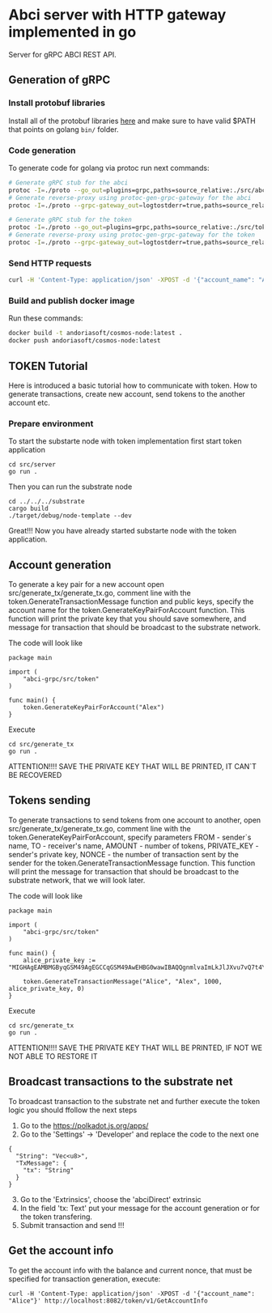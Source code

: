 # Abci server with HTTP gateway implemented in go

Server for gRPC ABCI REST API.

## Generation of gRPC

### Install protobuf libraries

Install all of the protobuf libraries [here](https://grpc.io/docs/languages/go/quickstart/) and make sure to have valid $PATH that points on golang `bin/` folder.

### Code generation

To generate code for golang via protoc run next commands:

```sh
# Generate gRPC stub for the abci
protoc -I=./proto --go_out=plugins=grpc,paths=source_relative:./src/abci ./proto/abci.proto
# Generate reverse-proxy using protoc-gen-grpc-gateway for the abci
protoc -I=./proto --grpc-gateway_out=logtostderr=true,paths=source_relative:./src/abci ./proto/abci.proto

# Generate gRPC stub for the token
protoc -I=./proto --go_out=plugins=grpc,paths=source_relative:./src/token ./proto/token.proto
# Generate reverse-proxy using protoc-gen-grpc-gateway for the token
protoc -I=./proto --grpc-gateway_out=logtostderr=true,paths=source_relative:./src/token ./proto/token.proto
```

### Send HTTP requests

```sh
curl -H 'Content-Type: application/json' -XPOST -d '{"account_name": "Alice"}' http://localhost:8082/token/v1/GetAccountInfo
```

### Build and publish docker image

Run these commands:

```sh
docker build -t andoriasoft/cosmos-node:latest .
docker push andoriasoft/cosmos-node:latest
```

## TOKEN Tutorial

Here is introduced a basic tutorial how to communicate with token.
How to generate transactions, create new account, send tokens to the another account etc.

### Prepare environment

To start the substarte node with token implementation first start token application

```
cd src/server
go run .
```

Then you can run the substrate node

```
cd ../../../substrate
cargo build
./target/debug/node-template --dev
```

Great!!! Now you have already started substarte node with the token application.
## Account generation

To generate a key pair for a new account open src/generate_tx/generate_tx.go, comment line with the token.GenerateTransactionMessage function and public keys, specify the account name for the token.GenerateKeyPairForAccount function. This function will print the private key that you should save somewhere, and message for transaction that should be broadcast to the substrate network.

The code will look like

```
package main

import (
	"abci-grpc/src/token"
)

func main() {
	token.GenerateKeyPairForAccount("Alex")
}
```

Execute

```
cd src/generate_tx
go run .
```

ATTENTION!!!! SAVE THE PRIVATE KEY THAT WILL BE PRINTED, IT CAN`T BE RECOVERED

## Tokens sending

To generate transactions to send tokens from one account to another, open src/generate_tx/generate_tx.go, comment line with the token.GenerateKeyPairForAccount, specify parameters
FROM - sender`s name,
TO - receiver's name,
AMOUNT - number of tokens,
PRIVATE_KEY - sender's private key,
NONCE - the number of transaction sent by the sender
for the token.GenerateTransactionMessage function. This function will print the message for transaction that should be broadcast to the substrate network, that we will look later.

The code will look like

```
package main

import (
	"abci-grpc/src/token"
)

func main() {
	alice_private_key := "MIGHAgEAMBMGByqGSM49AgEGCCqGSM49AwEHBG0wawIBAQQgnmlvaImLkJlJXvu7vQ7t4Y6rqH/5jVsyuTa6B5vGC7KhRANCAAQTCnjgKkLm/7X9lRF2R+04RubrNk4Z5i6nRQkBGWICHNmwgITyEI5I6NUNtHN71zrP0DPV8m6G7GYADX1O4WHw"

	token.GenerateTransactionMessage("Alice", "Alex", 1000, alice_private_key, 0)
}

```

Execute

```
cd src/generate_tx
go run .
```

ATTENTION!!!! SAVE THE PRIVATE KEY THAT WILL BE PRINTED, IF NOT WE NOT ABLE TO RESTORE IT

## Broadcast transactions to the substrate net

To broadcast transaction to the substrate net and further execute the token logic you should ffollow the next steps

1. Go to the https://polkadot.js.org/apps/
2. Go to the 'Settings' -> 'Developer' and replace the code to the next one
```
{
  "String": "Vec<u8>",
  "TxMessage": {
    "tx": "String"
  }
}
```
3. Go to the 'Extrinsics', choose the 'abciDirect' extrinsic
4. In the field 'tx: Text' put your message for the account generation or for the token transfering.
5. Submit transaction and send !!!

## Get the account info

To get the account info with the balance and current nonce, that must be specified for transaction generation, execute:
```
curl -H 'Content-Type: application/json' -XPOST -d '{"account_name": "Alice"}' http://localhost:8082/token/v1/GetAccountInfo
```










